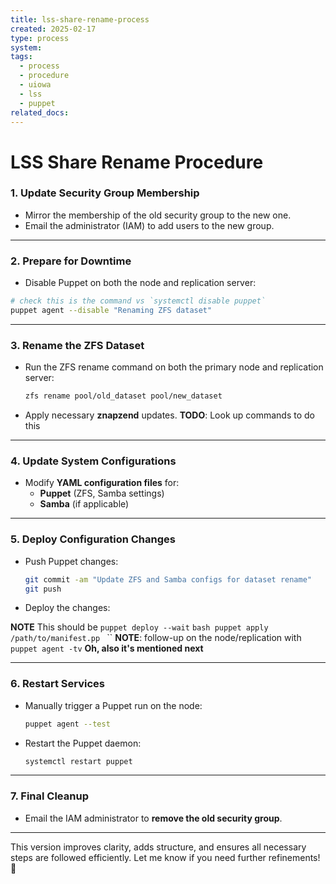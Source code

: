 ```yaml
---
title: lss-share-rename-process
created: 2025-02-17
type: process
system: 
tags:
  - process
  - procedure
  - uiowa
  - lss
  - puppet
related_docs:
---
```

# **LSS Share Rename Procedure**

### **1. Update Security Group Membership**

- Mirror the membership of the old security group to the new one.
- Email the administrator (IAM) to add users to the new group.

---

### **2. Prepare for Downtime**

- Disable Puppet on both the node and replication server:
    
```bash
# check this is the command vs `systemctl disable puppet`
puppet agent --disable "Renaming ZFS dataset"
```
    

---

### **3. Rename the ZFS Dataset**

- Run the ZFS rename command on both the primary node and replication server:
    
    ```bash
    zfs rename pool/old_dataset pool/new_dataset
    ```
- Apply necessary **znapzend** updates. **TODO**: Look up commands to do this

---

### **4. Update System Configurations**

- Modify **YAML configuration files** for:
    - **Puppet** (ZFS, Samba settings)
    - **Samba** (if applicable)

---

### **5. Deploy Configuration Changes**

- Push Puppet changes:
    
    ```bash
    git commit -am "Update ZFS and Samba configs for dataset rename"
    git push
    ```
    
- Deploy the changes:

**NOTE** This should be `puppet deploy --wait`
    ```bash
    puppet apply /path/to/manifest.pp
    ```
    ``
**NOTE**: follow-up on the node/replication with `puppet agent -tv` **Oh, also it's mentioned next**

---

### **6. Restart Services**

- Manually trigger a Puppet run on the node:
    
    ```bash
    puppet agent --test
    ```
    
- Restart the Puppet daemon:
    
    ```bash
    systemctl restart puppet
    ```
    

---

### **7. Final Cleanup**

- Email the IAM administrator to **remove the old security group**.

---

This version improves clarity, adds structure, and ensures all necessary steps are followed efficiently. Let me know if you need further refinements! 🚀